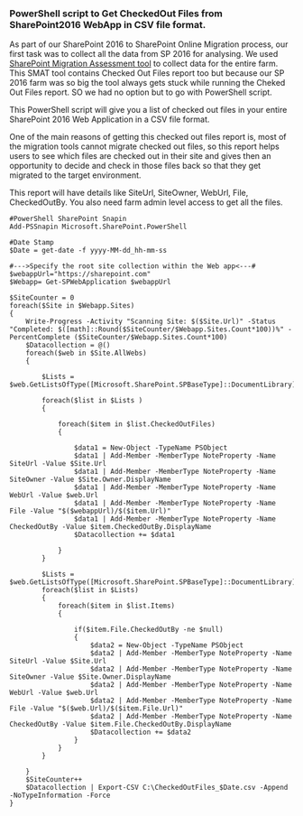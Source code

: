 ### PowerShell script to Get CheckedOut Files from SharePoint2016 WebApp in CSV file format.

As part of our SharePoint 2016 to SharePoint Online Migration process, our first task was to collect all the data from SP 2016 for analysing. We used [SharePoint Migration Assessment tool](https://docs.microsoft.com/en-us/sharepointmigration/overview-of-the-sharepoint-migration-assessment-tool) to collect data for the entire farm. This SMAT tool contains Checked Out Files report too but because our SP 2016 farm was so big the tool always gets stuck while running the Cheked Out Files report. SO we had no option but to go with PowerShell script. 

This PowerShell script will give you a list of checked out files in your entire SharePoint 2016 Web Application in a CSV file format. 

One of the main reasons of getting this checked out files report is, most of the migration tools cannot migrate checked out files, so this report helps users to see which files are checked out in their site and gives then an opportunity to decide and check in those files back so that they get migrated to the target environment. 

This report will have details like SiteUrl, SiteOwner, WebUrl, File, CheckedOutBy. You also need farm admin level access to get all the files.

    #PowerShell SharePoint Snapin
    Add-PSSnapin Microsoft.SharePoint.PowerShell   

    #Date Stamp
    $Date = get-date -f yyyy-MM-dd_hh-mm-ss    

    #--->Specify the root site collection within the Web app<---#
    $webappUrl="https://sharepoint.com"
    $Webapp= Get-SPWebApplication $webappUrl

    $SiteCounter = 0
    foreach($Site in $Webapp.Sites)
    {
        Write-Progress -Activity "Scanning Site: $($Site.Url)" -Status "Completed: $([math]::Round($SiteCounter/$Webapp.Sites.Count*100))%" -PercentComplete ($SiteCounter/$Webapp.Sites.Count*100)
        $Datacollection = @()
        foreach($web in $Site.AllWebs)
        {

            $Lists = $web.GetListsOfType([Microsoft.SharePoint.SPBaseType]::DocumentLibrary) 

            foreach($list in $Lists )
            {

                foreach($item in $list.CheckedOutFiles)
                {

                    $data1 = New-Object -TypeName PSObject
                    $data1 | Add-Member -MemberType NoteProperty -Name SiteUrl -Value $Site.Url
                    $data1 | Add-Member -MemberType NoteProperty -Name SiteOwner -Value $Site.Owner.DisplayName
                    $data1 | Add-Member -MemberType NoteProperty -Name WebUrl -Value $web.Url
                    $data1 | Add-Member -MemberType NoteProperty -Name File -Value "$($webappUrl)/$($item.Url)"
                    $data1 | Add-Member -MemberType NoteProperty -Name CheckedOutBy -Value $item.CheckedOutBy.DisplayName
                    $Datacollection += $data1

                }       
            }

            $Lists = $web.GetListsOfType([Microsoft.SharePoint.SPBaseType]::DocumentLibrary) 
            foreach($list in $Lists)
            {
                foreach($item in $list.Items)
                {

                    if($item.File.CheckedOutBy -ne $null)            
                    {
                        $data2 = New-Object -TypeName PSObject
                        $data2 | Add-Member -MemberType NoteProperty -Name SiteUrl -Value $Site.Url
                        $data2 | Add-Member -MemberType NoteProperty -Name SiteOwner -Value $Site.Owner.DisplayName
                        $data2 | Add-Member -MemberType NoteProperty -Name WebUrl -Value $web.Url
                        $data2 | Add-Member -MemberType NoteProperty -Name File -Value "$($web.Url)/$($item.File.Url)"
                        $data2 | Add-Member -MemberType NoteProperty -Name CheckedOutBy -Value $item.File.CheckedOutBy.DisplayName
                        $Datacollection += $data2    
                    }
                }       
            }

        }
        $SiteCounter++
        $Datacollection | Export-CSV C:\CheckedOutFiles_$Date.csv -Append -NoTypeInformation -Force    
    }

    

